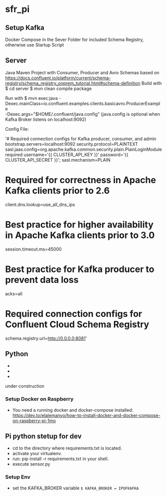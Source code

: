 # sfr_pi

## Setup Kafka
Docker Compose in the Sever Folder for included Schema Registry, otherwise use Startup Script
## Server
Java Maven Project with Consumer, Producer and Avro Schemas based on https://docs.confluent.io/platform/current/schema-registry/schema_registry_onprem_tutorial.html#schema-definition
Build with 
$ cd server
$ mvn clean compile package

Run with 
$ mvn exec:java -Dexec.mainClass=io.confluent.examples.clients.basicavro.ProducerExample \
  -Dexec.args="$HOME/.confluent/java.config"
(java.config is optional when Kafka Broker listens on localhost:9092)

Config File:

'# Required connection configs for Kafka producer, consumer, and admin
bootstrap.servers=localhost:9092
security.protocol=PLAINTEXT
sasl.jaas.config=org.apache.kafka.common.security.plain.PlainLoginModule required username='{{ CLUSTER_API_KEY }}' password='{{ CLUSTER_API_SECRET }}';
sasl.mechanism=PLAIN
# Required for correctness in Apache Kafka clients prior to 2.6
client.dns.lookup=use_all_dns_ips

# Best practice for higher availability in Apache Kafka clients prior to 3.0
session.timeout.ms=45000

# Best practice for Kafka producer to prevent data loss
acks=all

# Required connection configs for Confluent Cloud Schema Registry
schema.registry.url=http://0.0.0.0:8081'


## Python 

-
-
-
under construction



### Setup Docker on Raspberry
- You need a running docker and docker-compose installed: https://dev.to/elalemanyo/how-to-install-docker-and-docker-compose-on-raspberry-pi-1mo


## Pi python stetup for dev
- cd to the directory where requirements.txt is located.
- activate your virtualenv.
- run: pip install -r requirements.txt in your shell.
- execute sensor.py

### Setup Env
- set the KAFKA_BROKER variable `$ KAFKA_BROKER = IPOFKAFKA`



